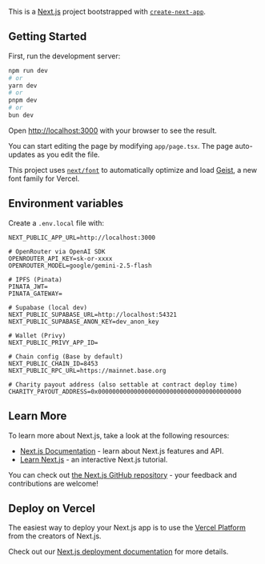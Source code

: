 This is a [Next.js](https://nextjs.org) project bootstrapped with [`create-next-app`](https://nextjs.org/docs/app/api-reference/cli/create-next-app).

## Getting Started

First, run the development server:

```bash
npm run dev
# or
yarn dev
# or
pnpm dev
# or
bun dev
```

Open [http://localhost:3000](http://localhost:3000) with your browser to see the result.

You can start editing the page by modifying `app/page.tsx`. The page auto-updates as you edit the file.

This project uses [`next/font`](https://nextjs.org/docs/app/building-your-application/optimizing/fonts) to automatically optimize and load [Geist](https://vercel.com/font), a new font family for Vercel.

## Environment variables

Create a `.env.local` file with:

```
NEXT_PUBLIC_APP_URL=http://localhost:3000

# OpenRouter via OpenAI SDK
OPENROUTER_API_KEY=sk-or-xxxx
OPENROUTER_MODEL=google/gemini-2.5-flash

# IPFS (Pinata)
PINATA_JWT=
PINATA_GATEWAY=

# Supabase (local dev)
NEXT_PUBLIC_SUPABASE_URL=http://localhost:54321
NEXT_PUBLIC_SUPABASE_ANON_KEY=dev_anon_key

# Wallet (Privy)
NEXT_PUBLIC_PRIVY_APP_ID=

# Chain config (Base by default)
NEXT_PUBLIC_CHAIN_ID=8453
NEXT_PUBLIC_RPC_URL=https://mainnet.base.org

# Charity payout address (also settable at contract deploy time)
CHARITY_PAYOUT_ADDRESS=0x0000000000000000000000000000000000000000
```

## Learn More

To learn more about Next.js, take a look at the following resources:

- [Next.js Documentation](https://nextjs.org/docs) - learn about Next.js features and API.
- [Learn Next.js](https://nextjs.org/learn) - an interactive Next.js tutorial.

You can check out [the Next.js GitHub repository](https://github.com/vercel/next.js) - your feedback and contributions are welcome!

## Deploy on Vercel

The easiest way to deploy your Next.js app is to use the [Vercel Platform](https://vercel.com/new?utm_medium=default-template&filter=next.js&utm_source=create-next-app&utm_campaign=create-next-app-readme) from the creators of Next.js.

Check out our [Next.js deployment documentation](https://nextjs.org/docs/app/building-your-application/deploying) for more details.
